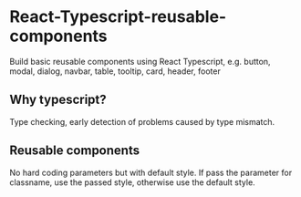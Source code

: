 # React-Typescript-reusable-components
Build basic reusable components using React Typescript, e.g. button, modal, dialog, navbar, table, tooltip, card, header, footer
## Why typescript?
Type checking, early detection of problems caused by type mismatch.
## Reusable components
No hard coding parameters but with default style. If pass the parameter for classname, use the passed style, otherwise use the default style.
